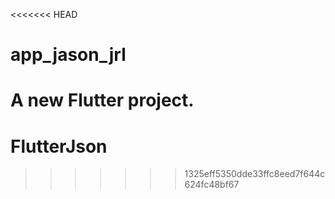 <<<<<<< HEAD
# app_jason_jrl

A new Flutter project.
=======
# FlutterJson
>>>>>>> 1325eff5350dde33ffc8eed7f644c624fc48bf67
